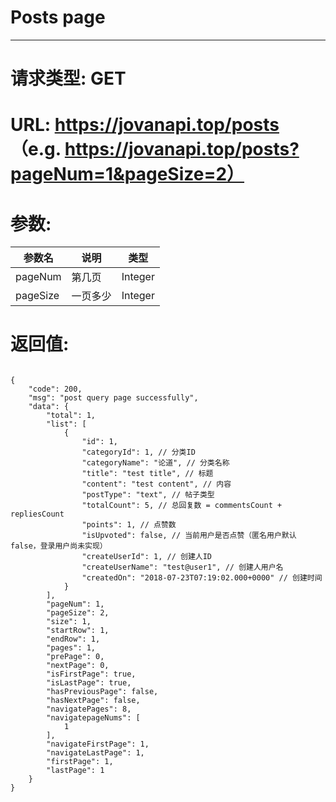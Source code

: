 # Posts page
---
# 请求类型: GET
# URL: https://jovanapi.top/posts （e.g. https://jovanapi.top/posts?pageNum=1&pageSize=2）
# 参数:
参数名 | 说明                   | 类型
----- |----------------------- | ----
pageNum | 第几页   | Integer
pageSize  | 一页多少        | Integer
# 返回值:
<pre><code>
{
    "code": 200,
    "msg": "post query page successfully",
    "data": {
        "total": 1,
        "list": [
            {
                "id": 1,
                "categoryId": 1, // 分类ID
                "categoryName": "论道", // 分类名称
                "title": "test title", // 标题
                "content": "test content", // 内容
                "postType": "text", // 帖子类型
                "totalCount": 5, // 总回复数 = commentsCount + repliesCount
                "points": 1, // 点赞数
                "isUpvoted": false, // 当前用户是否点赞（匿名用户默认false，登录用户尚未实现）
                "createUserId": 1, // 创建人ID
                "createUserName": "test@user1", // 创建人用户名
                "createdOn": "2018-07-23T07:19:02.000+0000" // 创建时间
            }
        ],
        "pageNum": 1,
        "pageSize": 2,
        "size": 1,
        "startRow": 1,
        "endRow": 1,
        "pages": 1,
        "prePage": 0,
        "nextPage": 0,
        "isFirstPage": true,
        "isLastPage": true,
        "hasPreviousPage": false,
        "hasNextPage": false,
        "navigatePages": 8,
        "navigatepageNums": [
            1
        ],
        "navigateFirstPage": 1,
        "navigateLastPage": 1,
        "firstPage": 1,
        "lastPage": 1
    }
}
</code></pre>
